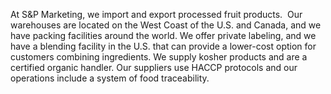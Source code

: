 <p>At S&amp;P Marketing, we import and export processed fruit products.&nbsp; Our warehouses are located on the West Coast of the U.S. and Canada, and we have packing facilities around the world. We offer private labeling, and we have a blending facility in the U.S. that can provide a lower-cost option for customers combining ingredients. We supply kosher products and are a certified organic handler. Our suppliers use HACCP protocols and our operations include a system of food traceability.</p>
